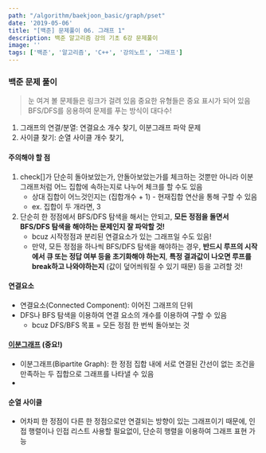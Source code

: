 ```yaml
---
path: "/algorithm/baekjoon_basic/graph/pset"
date: '2019-05-06'
title: "[백준] 문제풀이 06. 그래프 1"
description: 백준 알고리즘 강의 기초 6강 문제풀이
image: ''
tags: ['백준', '알고리즘', 'C++', '강의노트', '그래프']
---
```


### 백준 문제 풀이
> 눈 여겨 볼 문제들은 링크가 걸려 있음
> 중요한 유형들은 중요 표시가 되어 있음
BFS/DFS를 응용하여 문제를 푸는 방식이 대다수!
1. 그래프의 연결/분열: 연결요소 개수 찾기, 이분그래프 파악 문제
2. 사이클 찾기: 순열 사이클 개수 찾기, 

#### 주의해야 할 점
1. check[]가 단순히 돌아보았는가, 안돌아보았는가를 체크하는 것뿐만 아니라 이분그래프처럼 어느 집합에 속하는지로 나누어 체크를 할 수도 있음
    - 상대 집합이 어느것인지는 (집합개수 + 1) - 현재집합 연산을 통해 구할 수 있음
    - ex. 집합이 두 개라면, 3
2. 단순히 한 정점에서 BFS/DFS 탐색을 해서는 안되고, __모든 정점을 돌면서 BFS/DFS 탐색을 해야하는 문제인지 잘 파악할 것!__
    - bcuz 시작정점과 분리된 연결요소가 있는 그래프일 수도 있음!
    - 만약, 모든 정점을 하나씩 BFS/DFS 탐색을 해야하는 경우, __반드시 루프의 시작에서 큐 또는 정답 여부 등을 초기화해야 하는지__, __특정 결과값이 나오면 루프를 break하고 나와야하는지__ (값이 덮어씌워질 수 있기 때문) 등을 고려할 것!

#### 연결요소
- 연결요소(Connected Component): 이어진 그래프의 단위
- DFS나 BFS 탐색을 이용하여 연결 요소의 개수를 이용하여 구할 수 있음
    - bcuz DFS/BFS 목표 = 모든 정점 한 번씩 돌아보는 것

#### [이분그래프](https://www.acmicpc.net/problem/1707) (중요!)
- 이분그래프(Bipartite Graph): 한 정점 집합 내에 서로 연결된 간선이 없는 조건을 만족하는 두 집합으로 그래프를 나타낼 수 있음
- 

#### 순열 사이클
- 어차피 한 정점이 다른 한 정점으로만 연결되는 방향이 있는 그래프이기 때문에, 인접 행렬이나 인접 리스트 사용할 필요없이, 단순히 행렬을 이용하여 그래프 표현 가능
